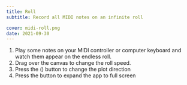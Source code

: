 ```yaml
---
title: Roll
subtitle: Record all MIDI notes on an infinite roll

cover: midi-roll.png
date: 2021-09-30
---
```


<script setup>
import midiRoll from './roll.vue'
</script>

<client-only >
  <midi-roll />
</client-only>


1. Play some notes on your MIDI controller or computer keyboard and watch them appear on the endless roll.
2. Drag over the canvas to change the roll speed.
3. Press the <la-arrow-up /> (<la-arrow-left />) button to change the plot direction
4. Press the <la-expand /> button to expand the app to full screen